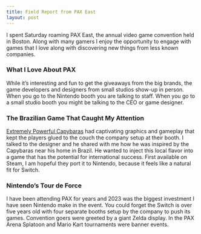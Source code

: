 ```yaml
---
title: Field Report from PAX East
layout: post
---
```

I spent Saturday roaming PAX East, the annual video game convention held in Boston. Along with many gamers I enjoy the opportunity to engage with games that I love along with discovering new things from less known companies.

### What I Love About PAX
While it’s interesting and fun to get the giveaways from the big brands, the game developers and designers from small studios show-up in person. When you go to the Nintendo booth you are talking to staff. When you go to a small studio booth you might be talking to the CEO or game designer.

### The Brazilian Game That Caught My Attention
[Extremely Powerful Capybaras](https://store.steampowered.com/app/2089980/Extremely_Powerful_Capybaras/) had captivating graphics and gameplay that kept the players glued to the couch the company setup at their booth. I talked to the designer and he shared with me how he was inspired by the Capybaras near his home in Brazil. He wanted to inject this local flavor into a game that has the potential for international success. First available on Steam, I am hopeful they port it to Nintendo, because it feels like a natural fit for Switch.

### Nintendo’s Tour de Force
I have been attending PAX for years and 2023 was the biggest investment I have seen Nintendo make in the event. You could forget the Switch is over five years old with four separate booths setup by the company to push its games. Convention goers were greeted by a giant Zelda display. In the PAX Arena Splatoon and Mario Kart tournaments were banner events. 
